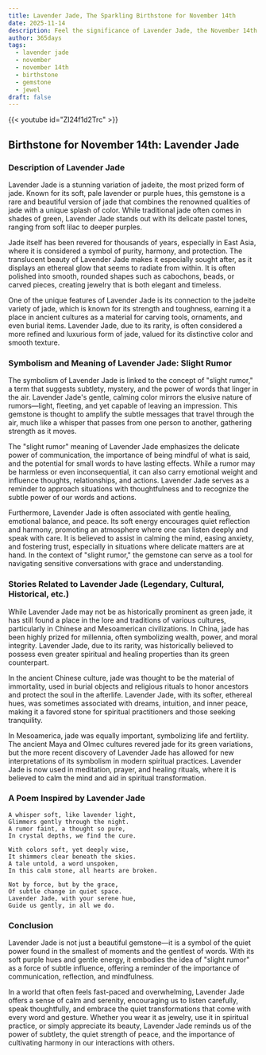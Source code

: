 ```yaml
---
title: Lavender Jade, The Sparkling Birthstone for November 14th
date: 2025-11-14
description: Feel the significance of Lavender Jade, the November 14th birthstone symbolizing Slight rumor. Let its beauty and meaning brighten your day.
author: 365days
tags:
  - lavender jade
  - november
  - november 14th
  - birthstone
  - gemstone
  - jewel
draft: false
---
```


{{< youtube id="ZI24f1d2Trc" >}}

## Birthstone for November 14th: Lavender Jade

### Description of Lavender Jade

Lavender Jade is a stunning variation of jadeite, the most prized form of jade. Known for its soft, pale lavender or purple hues, this gemstone is a rare and beautiful version of jade that combines the renowned qualities of jade with a unique splash of color. While traditional jade often comes in shades of green, Lavender Jade stands out with its delicate pastel tones, ranging from soft lilac to deeper purples.

Jade itself has been revered for thousands of years, especially in East Asia, where it is considered a symbol of purity, harmony, and protection. The translucent beauty of Lavender Jade makes it especially sought after, as it displays an ethereal glow that seems to radiate from within. It is often polished into smooth, rounded shapes such as cabochons, beads, or carved pieces, creating jewelry that is both elegant and timeless.

One of the unique features of Lavender Jade is its connection to the jadeite variety of jade, which is known for its strength and toughness, earning it a place in ancient cultures as a material for carving tools, ornaments, and even burial items. Lavender Jade, due to its rarity, is often considered a more refined and luxurious form of jade, valued for its distinctive color and smooth texture.

### Symbolism and Meaning of Lavender Jade: Slight Rumor

The symbolism of Lavender Jade is linked to the concept of "slight rumor," a term that suggests subtlety, mystery, and the power of words that linger in the air. Lavender Jade's gentle, calming color mirrors the elusive nature of rumors—light, fleeting, and yet capable of leaving an impression. This gemstone is thought to amplify the subtle messages that travel through the air, much like a whisper that passes from one person to another, gathering strength as it moves.

The "slight rumor" meaning of Lavender Jade emphasizes the delicate power of communication, the importance of being mindful of what is said, and the potential for small words to have lasting effects. While a rumor may be harmless or even inconsequential, it can also carry emotional weight and influence thoughts, relationships, and actions. Lavender Jade serves as a reminder to approach situations with thoughtfulness and to recognize the subtle power of our words and actions.

Furthermore, Lavender Jade is often associated with gentle healing, emotional balance, and peace. Its soft energy encourages quiet reflection and harmony, promoting an atmosphere where one can listen deeply and speak with care. It is believed to assist in calming the mind, easing anxiety, and fostering trust, especially in situations where delicate matters are at hand. In the context of "slight rumor," the gemstone can serve as a tool for navigating sensitive conversations with grace and understanding.

### Stories Related to Lavender Jade (Legendary, Cultural, Historical, etc.)

While Lavender Jade may not be as historically prominent as green jade, it has still found a place in the lore and traditions of various cultures, particularly in Chinese and Mesoamerican civilizations. In China, jade has been highly prized for millennia, often symbolizing wealth, power, and moral integrity. Lavender Jade, due to its rarity, was historically believed to possess even greater spiritual and healing properties than its green counterpart.

In the ancient Chinese culture, jade was thought to be the material of immortality, used in burial objects and religious rituals to honor ancestors and protect the soul in the afterlife. Lavender Jade, with its softer, ethereal hues, was sometimes associated with dreams, intuition, and inner peace, making it a favored stone for spiritual practitioners and those seeking tranquility.

In Mesoamerica, jade was equally important, symbolizing life and fertility. The ancient Maya and Olmec cultures revered jade for its green variations, but the more recent discovery of Lavender Jade has allowed for new interpretations of its symbolism in modern spiritual practices. Lavender Jade is now used in meditation, prayer, and healing rituals, where it is believed to calm the mind and aid in spiritual transformation.

### A Poem Inspired by Lavender Jade

```
A whisper soft, like lavender light,  
Glimmers gently through the night.  
A rumor faint, a thought so pure,  
In crystal depths, we find the cure.

With colors soft, yet deeply wise,  
It shimmers clear beneath the skies.  
A tale untold, a word unspoken,  
In this calm stone, all hearts are broken.

Not by force, but by the grace,  
Of subtle change in quiet space.  
Lavender Jade, with your serene hue,  
Guide us gently, in all we do.
```

### Conclusion

Lavender Jade is not just a beautiful gemstone—it is a symbol of the quiet power found in the smallest of moments and the gentlest of words. With its soft purple hues and gentle energy, it embodies the idea of "slight rumor" as a force of subtle influence, offering a reminder of the importance of communication, reflection, and mindfulness.

In a world that often feels fast-paced and overwhelming, Lavender Jade offers a sense of calm and serenity, encouraging us to listen carefully, speak thoughtfully, and embrace the quiet transformations that come with every word and gesture. Whether you wear it as jewelry, use it in spiritual practice, or simply appreciate its beauty, Lavender Jade reminds us of the power of subtlety, the quiet strength of peace, and the importance of cultivating harmony in our interactions with others.